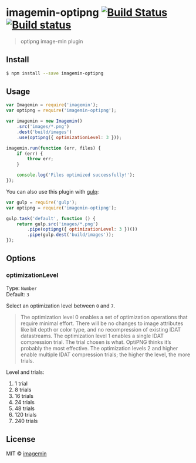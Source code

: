 # imagemin-optipng [![Build Status](http://img.shields.io/travis/imagemin/imagemin-optipng.svg?style=flat)](https://travis-ci.org/imagemin/imagemin-optipng) [![Build status](https://ci.appveyor.com/api/projects/status/4e5msglic4m7yxst?svg=true)](https://ci.appveyor.com/project/ShinnosukeWatanabe/imagemin-optipng)

> optipng image-min plugin


## Install

```sh
$ npm install --save imagemin-optipng
```


## Usage

```js
var Imagemin = require('imagemin');
var optipng = require('imagemin-optipng');

var imagemin = new Imagemin()
	.src('images/*.png')
	.dest('build/images')
	.use(optipng({ optimizationLevel: 3 }));

imagemin.run(function (err, files) {
	if (err) {
		throw err;
	}

	console.log('Files optimized successfully!'); 
});
```

You can also use this plugin with [gulp](http://gulpjs.com):

```js
var gulp = require('gulp');
var optipng = require('imagemin-optipng');

gulp.task('default', function () {
	return gulp.src('images/*.png')
		.pipe(optipng({ optimizationLevel: 3 })())
		.pipe(gulp.dest('build/images'));
});
```


## Options

### optimizationLevel

Type: `Number`  
Default: `3`

Select an optimization level between `0` and `7`.

> The optimization level 0 enables a set of optimization operations that require minimal effort. There will be no changes to image attributes like bit depth or color type, and no recompression of existing IDAT datastreams. The optimization level 1 enables a single IDAT compression trial. The trial chosen is what. OptiPNG thinks it’s probably the most effective. The optimization levels 2 and higher enable multiple IDAT compression trials; the higher the level, the more trials.

Level and trials:

1. 1 trial
2. 8 trials
3. 16 trials
4. 24 trials
5. 48 trials
6. 120 trials
7. 240 trials


## License

MIT © [imagemin](https://github.com/imagemin)
